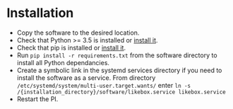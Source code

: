 # Installation

* Copy the software to the desired location.
* Check that Python >= 3.5 is installed or [install it](https://www.raspberrypi.org/documentation/linux/software/python.md).
* Check that pip is installed or [install it](https://www.raspberrypi.org/documentation/linux/software/python.md).
* Run `pip install -r requirements.txt` from the software directory to install all Python dependancies.
* Create a symbolic link in the systemd services directory if you need to install the software as a service. From directory `/etc/systemd/system/multi-user.target.wants/` enter `ln -s /{installation_directory}/software/likebox.service likebox.service`
* Restart the PI.

